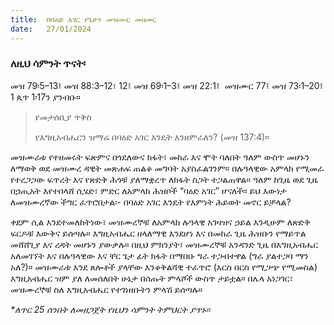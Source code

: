 ```yaml
---
title:  በባዕድ አገር የጌታን መዝሙር መዘመር
date:   27/01/2024
---
```


### ለዚህ ሳምንት ጥናት፡
መዝ 79፡5–13፤ መዝ 88:3–12፣ 12፤ መዝ 69፡1–3፤ መዝ 22:1፤ ​ መዝሙር 77፤ መዝ 73፡1–20፤ 1 ጴጥ 1፡17ን ያንብቡ።

> <p>የመታሰቢያ ጥቅስ</p>
> የእግዚአብሔርን ዝማሬ በባዕድ አገር እንዴት እንዘምራለን? (መዝ 137:4)።

መዝሙራቱ የተዘመሩት ፍጽምና በጎደለውና ክፋት፣ መከራ እና ሞት ባለበት ዓለም ውስጥ መሆኑን ለማወቅ ወደ መዝሙረ ዳዊት መጽሐፍ ጠልቆ መግባት አያስፈልገንም። በሉዓላዊው አምላክ የሚመራ የተረጋጋው ፍጥረት እና የጽድቅ ሕጎቹ ያለማቋረጥ ለክፋት ስጋት ተጋልጠዋል። ዓለም ከጊዜ ወደ ጊዜ በኃጢአት እየተበላሸ ሲሄድ፣ ምድር ለአምላክ ሕዝቦች “ባዕድ አገር” ሆናለች። ይህ እውነታ ለመዝሙረኛው ችግር ፈጥሮበታል፡- በባዕድ አገር እንዴት የእምነት ሕይወት መኖር ይቻላል?

ቀደም ሲል እንደተመለከትነው፣ መዝሙረኞቹ ለአምላክ ሉዓላዊ አገዛዝና ኃይል እንዲሁም ለጽድቅ ፍርዶቹ እውቅና ይሰጣሉ። እግዚአብሔር ዘላለማዊ እንደሆነ እና በመከራ ጊዜ ሕዝቡን የማይጥል መሸሸጊያ እና ረዳት መሆኑን ያውቃሉ። በዚህ ምክንያት፣ መዝሙረኞቹ አንዳንድ ጊዜ በእግዚአብሔር አለመገኘት እና በሉዓላዊው እና ቸር ጌታ ፊት ክፋት በማበቡ ግራ ተጋብተዋል (ግራ ያልተጋባ ማን አለ?)። መዝሙራቱ እንደ ጸሎቶች ያላቸው እንቆቅልሻዊ ተፈጥሮ (እርስ በርስ የሚጋጭ የሚመስል) እግዚአብሔር ዝም ያለ ለመሰለበት ሁኔታ በሰጡት ምላሾች ውስጥ ታይቷል። በሌላ አነጋገር፣ መዝሙረኞቹ ስለ እግዚአብሔር የተገነዘቡትን ምላሽ ይሰጣሉ።

_*ለጥር 25 ሰንበት ለመዘጋጀት የዚህን ሳምንት ትምህርት ያጥኑ።_